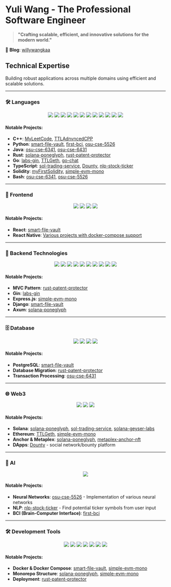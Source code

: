 # Yuli Wang - The Professional Software Engineer

> **"Crafting scalable, efficient, and innovative solutions for the modern world."**

📝 **Blog**: [willywangkaa](https://wangwilly.github.io/willywangkaa/)

## Technical Expertise
Building robust applications across multiple domains using efficient and scalable solutions.

---

### 🛠️ Languages
<div align="center">

![](https://img.shields.io/badge/-C-A8B9CC?style=flat-square&logo=c&logoColor=white)
![](https://img.shields.io/badge/-C++-00599C?style=flat-square&logo=cplusplus&logoColor=white)
![](https://img.shields.io/badge/-Python-3776AB?style=flat-square&logo=python&logoColor=white)
![](https://img.shields.io/badge/-Java-007396?style=flat-square&logo=java&logoColor=white)
![](https://img.shields.io/badge/-Rust-000000?style=flat-square&logo=rust&logoColor=white)
![](https://img.shields.io/badge/-Go-00ADD8?style=flat-square&logo=go&logoColor=white)
![](https://img.shields.io/badge/-JavaScript-F7DF1E?style=flat-square&logo=javascript&logoColor=black)
![](https://img.shields.io/badge/-TypeScript-3178C6?style=flat-square&logo=typescript&logoColor=white)
![](https://img.shields.io/badge/-HTML-E34F26?style=flat-square&logo=html5&logoColor=white)
![](https://img.shields.io/badge/-LaTeX-008080?style=flat-square&logo=latex&logoColor=white)
![](https://img.shields.io/badge/-Bash-4EAA25?style=flat-square&logo=gnu-bash&logoColor=white)
![](https://img.shields.io/badge/-Solidity-363636?style=flat-square&logo=solidity&logoColor=white)

</div>

#### Notable Projects:
- **C++**: [MyLeetCode](https://github.com/WangWilly/MyLeetCode), [TTLAdnvncedCPP](https://github.com/WangWilly/TTLAdnvncedCPP)
- **Python**: [smart-file-vault](https://github.com/WangWilly/smart-file-vault), [first-bci](https://github.com/WangWilly/first-bci), [osu-cse-5526](https://github.com/WangWilly/osu-cse-5526)
- **Java**: [osu-cse-6341](https://github.com/WangWilly/osu-cse-6341), [osu-cse-6431](https://github.com/WangWilly/osu-cse-6431)
- **Rust**: [solana-poneglyph](https://github.com/WangWilly/solana-poneglyph), [rust-patent-protector](https://github.com/WangWilly/rust-patent-protector)
- **Go**: [labs-gin](https://github.com/WangWilly/labs-gin), [TTLGeth](https://github.com/WangWilly/TTLGeth), [go-chat](https://github.com/WangWilly/go-chat)
- **TypeScript**: [sol-trading-service](https://github.com/WangWilly/sol-trading-service), [Dounty](https://github.com/WangWilly/Dounty), [nlp-stock-ticker](https://github.com/WangWilly/nlp-stock-ticker)
- **Solidity**: [myFirstSolidity](https://github.com/WangWilly/myFirstSolidity), [simple-evm-mono](https://github.com/WangWilly/simple-evm-mono)
- **Bash**: [osu-cse-6341](https://github.com/WangWilly/osu-cse-6341), [osu-cse-5526](https://github.com/WangWilly/osu-cse-5526)

---

### 🎨 Frontend
<div align="center">

![](https://img.shields.io/badge/-React-61DAFB?style=flat-square&logo=react&logoColor=black)
![](https://img.shields.io/badge/-Vue.js-4FC08D?style=flat-square&logo=vue.js&logoColor=white)
![](https://img.shields.io/badge/-Next.js-000000?style=flat-square&logo=next.js&logoColor=white)
![](https://img.shields.io/badge/-Angular-DD0031?style=flat-square&logo=angular&logoColor=white)

</div>

#### Notable Projects:
- **React**: [smart-file-vault](https://github.com/WangWilly/smart-file-vault)
- **React Native**: [Various projects with docker-compose support](https://github.com/WangWilly/smart-file-vault)

---

### 🚀 Backend Technologies
<div align="center">

![](https://img.shields.io/badge/-Model--View--Controller-000000?style=flat-square&logoColor=white)
![](https://img.shields.io/badge/-Spring-6DB33F?style=flat-square&logo=spring&logoColor=white)
![](https://img.shields.io/badge/-NestJS-E0234E?style=flat-square&logo=nestjs&logoColor=white)
![](https://img.shields.io/badge/-Gin-2EA0F2?style=flat-square&logo=gin&logoColor=white)
![](https://img.shields.io/badge/-Express.js-000000?style=flat-square&logo=express&logoColor=white)
![](https://img.shields.io/badge/-FastAPI-009688?style=flat-square&logo=fastapi&logoColor=white)
![](https://img.shields.io/badge/-Axum-000000?style=flat-square&logo=rust&logoColor=white)
![](https://img.shields.io/badge/-HTTP-00599C?style=flat-square&logo=http&logoColor=white)
![](https://img.shields.io/badge/-gRPC-2EA0F2?style=flat-square&logo=google&logoColor=white)
![](https://img.shields.io/badge/-RabbitMQ-FF6600?style=flat-square&logo=rabbitmq&logoColor=white)

</div>

#### Notable Projects:
- **MVC Pattern**: [rust-patent-protector](https://github.com/WangWilly/rust-patent-protector)
- **Gin**: [labs-gin](https://github.com/WangWilly/labs-gin)
- **Express.js**: [simple-evm-mono](https://github.com/WangWilly/simple-evm-mono)
- **Django**: [smart-file-vault](https://github.com/WangWilly/smart-file-vault)
- **Axum**: [solana-poneglyph](https://github.com/WangWilly/solana-poneglyph)

---

### 🗄️ Database
<div align="center">

![](https://img.shields.io/badge/-MySQL-4479A1?style=flat-square&logo=mysql&logoColor=white)
![](https://img.shields.io/badge/-PostgreSQL-336791?style=flat-square&logo=postgresql&logoColor=white)
![](https://img.shields.io/badge/-MongoDB-47A248?style=flat-square&logo=mongodb&logoColor=white)
![](https://img.shields.io/badge/-Redis-DC382D?style=flat-square&logo=redis&logoColor=white)

</div>

#### Notable Projects:
- **PostgreSQL**: [smart-file-vault](https://github.com/WangWilly/smart-file-vault)
- **Database Migration**: [rust-patent-protector](https://github.com/WangWilly/rust-patent-protector)
- **Transaction Processing**: [osu-cse-6431](https://github.com/WangWilly/osu-cse-6431)

---

### 🌐 Web3
<div align="center">

![](https://img.shields.io/badge/-Solana-9945FF?style=flat-square&logo=solana&logoColor=white)
![](https://img.shields.io/badge/-Anchor-000000?style=flat-square&logo=rust&logoColor=white)
![](https://img.shields.io/badge/-Metaplex-000000?style=flat-square&logo=rust&logoColor=white)

</div>

#### Notable Projects:
- **Solana**: [solana-poneglyph](https://github.com/WangWilly/solana-poneglyph), [sol-trading-service](https://github.com/WangWilly/sol-trading-service), [solana-geyser-labs](https://github.com/WangWilly/solana-geyser-labs)
- **Ethereum**: [TTLGeth](https://github.com/WangWilly/TTLGeth), [simple-evm-mono](https://github.com/WangWilly/simple-evm-mono)
- **Anchor & Metaplex**: [solana-poneglyph](https://github.com/WangWilly/solana-poneglyph), [metaplex-anchor-nft](https://github.com/WangWilly/metaplex-anchor-nft)
- **DApps**: [Dounty](https://github.com/WangWilly/Dounty) - social network/bounty platform

---

### 🤖 AI
<div align="center">

![](https://img.shields.io/badge/-PyTorch-EE4C2C?style=flat-square&logo=pytorch&logoColor=white)

</div>

#### Notable Projects:
- **Neural Networks**: [osu-cse-5526](https://github.com/WangWilly/osu-cse-5526) - Implementation of various neural networks
- **NLP**: [nlp-stock-ticker](https://github.com/WangWilly/nlp-stock-ticker) - Find potential ticker symbols from user input
- **BCI (Brain-Computer Interface)**: [first-bci](https://github.com/WangWilly/first-bci)

---

### 🛠️ Development Tools
<div align="center">

![](https://img.shields.io/badge/-Git-F05032?style=flat-square&logo=git&logoColor=white)
![](https://img.shields.io/badge/-GitHub-181717?style=flat-square&logo=github&logoColor=white)
![](https://img.shields.io/badge/-GitLab-E0234E?style=flat-square&logo=gitlab&logoColor=white)
![](https://img.shields.io/badge/-Gitea-6DB33F?style=flat-square&logo=gitea&logoColor=white)
![](https://img.shields.io/badge/-VSCode-007ACC?style=flat-square&logo=visual-studio-code&logoColor=white)
![](https://img.shields.io/badge/-Docker-2496ED?style=flat-square&logo=docker&logoColor=white)
![](https://img.shields.io/badge/-Kubernetes-326CE5?style=flat-square&logo=kubernetes&logoColor=white)

</div>

#### Notable Projects:
- **Docker & Docker Compose**: [smart-file-vault](https://github.com/WangWilly/smart-file-vault), [simple-evm-mono](https://github.com/WangWilly/simple-evm-mono)
- **Monorepo Structure**: [solana-poneglyph](https://github.com/WangWilly/solana-poneglyph), [simple-evm-mono](https://github.com/WangWilly/simple-evm-mono)
- **Deployment**: [rust-patent-protector](https://github.com/WangWilly/rust-patent-protector)
